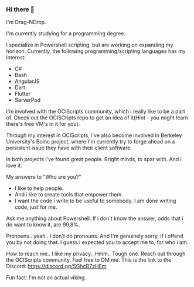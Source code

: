 ### Hi there 👋
I'm Drag-NDrop.

I'm currently studying for a programming degree.

I specialize in Powershell scripting, but are working on expanding my horizon.
Currently, the following programming/scripting languages has my interest:
* C#
* Bash
* AngularJS
* Dart
 * Flutter
 * ServerPod

I'm involved with the OCIScripts community, which i really like to be a part of.
Check out the OCISCripts repo to get an idea of it(Hint - you might learn there's free VM's in it for you).

Through my interest in OCIScripts, i've also become involved in Berkeley University's Boinc project, where I'm currently try to forge ahead on a persistent issue they have with their client software.

In both projects i've found great people. Bright minds, to spar with. And i love it.

My answers to "Who are you?"
* I like to help people.
* And i like to create tools that empower them.
* I want the code i write to be useful to somebody. I am done writing code, just for me.

Ask me anything about Powershell. If i don't know the answer, odds that i do want to know it, are 99.8%.

Pronouns.. yeah.. i don't do pronouns. And I'm genuinely sorry, if i offend you by not doing that. 
I guess i expected you to accept me to, for who i am.

How to reach me..
I like my privacy.. Hmm.. Tough one. Reach out through the OCIScripts community. Feel free to DM me.
This is the link to the Discord: https://discord.gg/SGhcB7zHEm

Fun fact: I'm not an actual viking.
<!--
**Drag-NDrop/Drag-NDrop** is a ✨ _special_ ✨ repository because its `README.md` (this file) appears on your GitHub profile.

Here are some ideas to get you started:

- 🔭 I’m currently working on ...
- 🌱 I’m currently learning ...
- 👯 I’m looking to collaborate on ...
- 🤔 I’m looking for help with ...
- 💬 Ask me about ...
- 📫 How to reach me: ...
- 😄 Pronouns: ...
- ⚡ Fun fact: ...
-->

